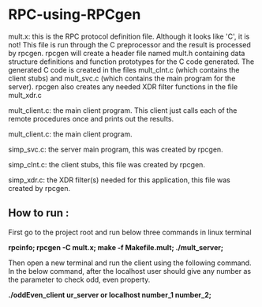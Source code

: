 # RPC-using-RPCgen


mult.x: this is the RPC protocol definition file. Although it looks like
        'C', it is not! This file is run through the C preprocessor and
	the result is processed by rpcgen. rpcgen will create a header
	file named mult.h containing data structure definitions and
	function prototypes for the C code generated. The generated
	C code is created in the files mult_clnt.c (which contains the
	client stubs) and mult_svc.c (which contains the main program
	for the server). rpcgen also creates any needed XDR filter functions
	in the file mult_xdr.c

mult_client.c: the main client program. This client just calls each of the remote procedures once and
	prints out the results. 

mult_client.c: the main client program.

simp_svc.c: the server main program, this was created by rpcgen.

simp_clnt.c: the client stubs, this file was created by rpcgen.

simp_xdr.c: the XDR filter(s) needed for this application, this file
	was created by rpcgen.


## How to run :

First go to the project root and run below three commands in linux terminal

**rpcinfo; 
rpcgen -C mult.x; 
make -f Makefile.mult; 
./mult_server;**

Then open a new terminal and run the client using the following command. In the below command, after the localhost user should give any number as the parameter to check odd, even property.

**./oddEven_client ur_server or localhost number_1 number_2;**
